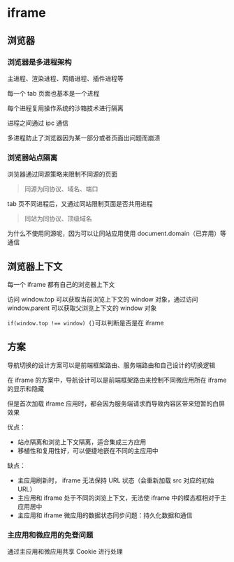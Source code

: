 # iframe

## 浏览器

### 浏览器是多进程架构

主进程、渲染进程、网络进程、插件进程等

每一个 tab 页面也基本是一个进程

每个进程复用操作系统的沙箱技术进行隔离

进程之间通过 ipc 通信

多进程防止了浏览器因为某一部分或者页面出问题而崩溃

### 浏览器站点隔离

浏览器通过同源策略来限制不同源的页面

> 同源为同协议、域名、端口

tab 页不同进程后，又通过同站限制页面是否共用进程

> 同站为同协议、顶级域名

为什么不使用同源呢，因为可以让同站应用使用 document.domain（已弃用）等通信

## 浏览器上下文

每一个 iframe 都有自己的浏览器上下文

访问 window.top 可以获取当前浏览上下文的 window 对象，通过访问 window.parent 可以获取父浏览上下文的 window 对象

`if(window.top !== window) {}`可以判断是否是在 iframe

## 方案

导航切换的设计方案可以是前端框架路由、服务端路由和自己设计的切换逻辑

在 iframe 的方案中，导航设计可以是前端框架路由来控制不同微应用所在 iframe 的显示和隐藏

但是首次加载 iframe 应用时，都会因为服务端请求而导致内容区带来短暂的白屏效果

优点：

- 站点隔离和浏览上下文隔离，适合集成三方应用
- 移植性和复用性好，可以便捷地嵌在不同的主应用中

缺点：

- 主应用刷新时， iframe 无法保持 URL 状态（会重新加载 src 对应的初始 URL）
- 主应用和 iframe 处于不同的浏览上下文，无法使 iframe 中的模态框相对于主应用居中
- 主应用和 iframe 微应用的数据状态同步问题：持久化数据和通信

### 主应用和微应用的免登问题

通过主应用和微应用共享 Cookie 进行处理
